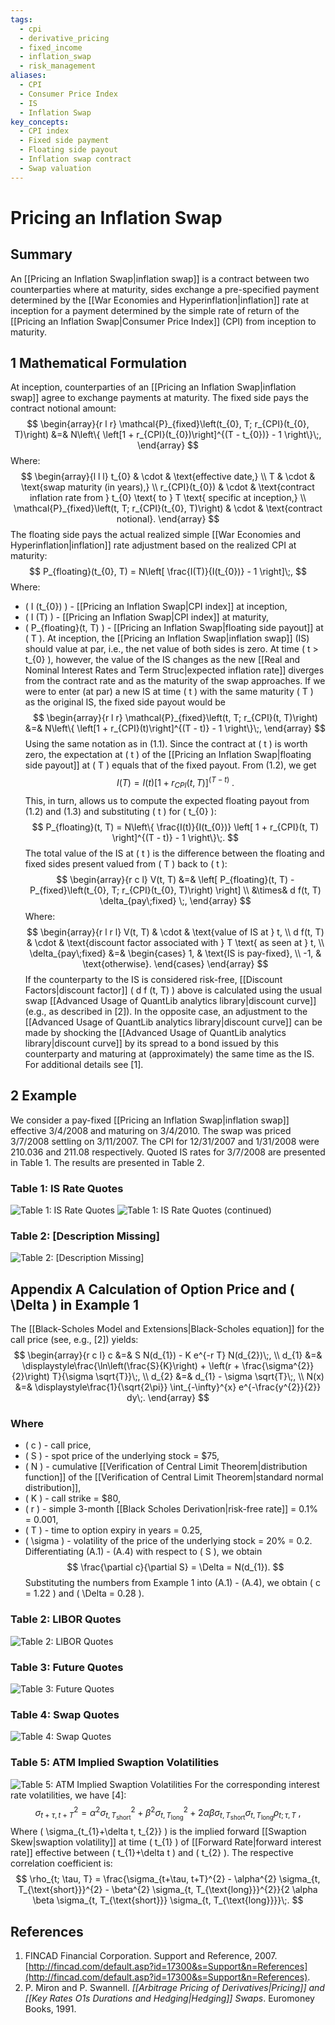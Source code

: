 ```yaml
---
tags:
  - cpi
  - derivative_pricing
  - fixed_income
  - inflation_swap
  - risk_management
aliases:
  - CPI
  - Consumer Price Index
  - IS
  - Inflation Swap
key_concepts:
  - CPI index
  - Fixed side payment
  - Floating side payout
  - Inflation swap contract
  - Swap valuation
---
```


# Pricing an Inflation Swap
## Summary
An [[Pricing an Inflation Swap|inflation swap]] is a contract between two counterparties where at maturity, sides exchange a pre-specified payment determined by the [[War Economies and Hyperinflation|inflation]] rate at inception for a payment determined by the simple rate of return of the [[Pricing an Inflation Swap|Consumer Price Index]] (CPI) from inception to maturity.
## 1 Mathematical Formulation
At inception, counterparties of an [[Pricing an Inflation Swap|inflation swap]] agree to exchange payments at maturity. The fixed side pays the contract notional amount:$$
\begin{array}{r l r}
\mathcal{P}_{fixed}\left(t_{0}, T; r_{CPI}(t_{0}, T)\right) &=& N\left\{ \left[1 + r_{CPI}(t_{0})\right]^{(T - t_{0})} - 1 \right\}\;,
\end{array}
$$
Where:$$
\begin{array}{l l l}
t_{0} & \cdot & \text{effective date,} \\
T & \cdot & \text{swap maturity (in years),} \\
r_{CPI}(t_{0}) & \cdot & \text{contract inflation rate from } t_{0} \text{ to } T \text{ specific at inception,} \\
\mathcal{P}_{fixed}\left(t, T; r_{CPI}(t_{0}, T)\right) & \cdot & \text{contract notional}.
\end{array}
$$
The floating side pays the actual realized simple [[War Economies and Hyperinflation|inflation]] rate adjustment based on the realized CPI at maturity:$$
P_{floating}(t_{0}, T) = N\left[ \frac{I(T)}{I(t_{0})} - 1 \right]\;,
$$
Where:
- \( I (t_{0}) \) - [[Pricing an Inflation Swap|CPI index]] at inception,
- \( I (T) \) - [[Pricing an Inflation Swap|CPI index]] at maturity,
- \( P_{floating}(t, T) \) - [[Pricing an Inflation Swap|floating side payout]] at \( T \).
At inception, the [[Pricing an Inflation Swap|inflation swap]] (IS) should value at par, i.e., the net value of both sides is zero. At time \( t > t_{0} \), however, the value of the IS changes as the new [[Real and Nominal Interest Rates and Term Struc|expected inflation rate]] diverges from the contract rate and as the maturity of the swap approaches. If we were to enter (at par) a new IS at time \( t \) with the same maturity \( T \) as the original IS, the fixed side payout would be$$
\begin{array}{r l r}
\mathcal{P}_{fixed}\left(t, T; r_{CPI}(t, T)\right) &=& N\left\{ \left[1 + r_{CPI}(t)\right]^{(T - t)} - 1 \right\}\;,
\end{array}
$$
Using the same notation as in (1.1). Since the contract at \( t \) is worth zero, the expectation at \( t \) of the [[Pricing an Inflation Swap|floating side payout]] at \( T \) equals that of the fixed payout. From (1.2), we get$$
I(T) = I(t) \left[ 1 + r_{CPI}(t, T) \right]^{(T - t)}\;.
$$
This, in turn, allows us to compute the expected floating payout from (1.2) and (1.3) and substituting \( t \) for \( t_{0} \):$$
P_{floating}(t, T) = N\left\{ \frac{I(t)}{I(t_{0})} \left[ 1 + r_{CPI}(t, T) \right]^{(T - t)} - 1 \right\}\;.
$$
The total value of the IS at \( t \) is the difference between the floating and fixed sides present valued from \( T \) back to \( t \):$$
\begin{array}{r c l}
V(t, T) &=& \left[ P_{floating}(t, T) - P_{fixed}\left(t_{0}, T; r_{CPI}(t_{0}, T)\right) \right] \\
&\times& d f(t, T) \delta_{pay\;fixed} \;,
\end{array}
$$
Where:$$
\begin{array}{r l r l}
V(t, T) & \cdot & \text{value of IS at } t, \\
d f(t, T) & \cdot & \text{discount factor associated with } T \text{ as seen at } t, \\
\delta_{pay\;fixed} &=& 
\begin{cases}
1, & \text{IS is pay-fixed}, \\
-1, & \text{otherwise}.
\end{cases}
\end{array}
$$
If the counterparty to the IS is considered risk-free, [[Discount Factors|discount factor]] \( d f (t, T) \) above is calculated using the usual swap [[Advanced Usage of QuantLib analytics library|discount curve]] (e.g., as described in [2]). In the opposite case, an adjustment to the [[Advanced Usage of QuantLib analytics library|discount curve]] can be made by shocking the [[Advanced Usage of QuantLib analytics library|discount curve]] by its spread to a bond issued by this counterparty and maturing at (approximately) the same time as the IS. For additional details see [1].
## 2 Example
We consider a pay-fixed [[Pricing an Inflation Swap|inflation swap]] effective 3/4/2008 and maturing on 3/4/2010. The swap was priced 3/7/2008 settling on 3/11/2007. The CPI for 12/31/2007 and 1/31/2008 were 210.036 and 211.08 respectively. Quoted IS rates for 3/7/2008 are presented in Table 1. The results are presented in Table 2.
### Table 1: IS Rate Quotes
![Table 1: IS Rate Quotes](https://cdn-mineru.openxlab.org.cn/model-mineru/prod/335048bb076e0a6d78c0f990b1f7714725b59b6d3793147ae74e987135d1a57e.jpg)
![Table 1: IS Rate Quotes (continued)](https://cdn-mineru.openxlab.org.cn/model-mineru/prod/c40bef2fb4f979c03295ea346a9e23622725140e2d9e0d9226fe790b53053456.jpg)
### Table 2: [Description Missing]
![Table 2: [Description Missing]]( https://cdn-mineru.openxlab.org.cn/model-mineru/prod/c40bef2fb4f979c03295ea346a9e23622725140e2d9e0d9226fe790b53053456.jpg )
## Appendix A Calculation of Option Price and \( \Delta \) in Example 1
The [[Black-Scholes Model and Extensions|Black-Scholes equation]] for the call price (see, e.g., [2]) yields:$$
\begin{array}{r c l}
c &=& S N(d_{1}) - K e^{-r T} N(d_{2})\;, \\
d_{1} &=& \displaystyle\frac{\ln\left(\frac{S}{K}\right) + \left(r + \frac{\sigma^{2}}{2}\right) T}{\sigma \sqrt{T}}\;, \\
d_{2} &=& d_{1} - \sigma \sqrt{T}\;, \\
N(x) &=& \displaystyle\frac{1}{\sqrt{2\pi}} \int_{-\infty}^{x} e^{-\frac{y^{2}}{2}} dy\;.
\end{array}
$$
### Where
- \( c \) - call price,
- \( S \) - spot price of the underlying stock = \$75,
- \( N \) - cumulative [[Verification of Central Limit Theorem|distribution function]] of the [[Verification of Central Limit Theorem|standard normal distribution]],
- \( K \) - call strike = \$80,
- \( r \) - simple 3-month [[Black Scholes Derivation|risk-free rate]] = 0.1% = 0.001,
- \( T \) - time to option expiry in years = 0.25,
- \( \sigma \) - volatility of the price of the underlying stock = 20% = 0.2.
Differentiating (A.1) - (A.4) with respect to \( S \), we obtain$$
\frac{\partial c}{\partial S} = \Delta = N(d_{1}).
$$
Substituting the numbers from Example 1 into (A.1) - (A.4), we obtain \( c = 1.22 \) and \( \Delta = 0.28 \).
### Table 2: LIBOR Quotes
![Table 2: LIBOR Quotes](https://cdn-mineru.openxlab.org.cn/model-mineru/prod/423488a8e316fa74af9540b1b712c8f875a658cd5ae94a17a797ae96b4698aa7.jpg)
### Table 3: Future Quotes
![Table 3: Future Quotes](https://cdn-mineru.openxlab.org.cn/model-mineru/prod/bbf06e3025565783fb139253b1e236e6bdd608da263b736843f16a8fc58648ca.jpg)
### Table 4: Swap Quotes
![Table 4: Swap Quotes](https://cdn-mineru.openxlab.org.cn/model-mineru/prod/f0ae89221bed8ce4d9c1da110c06598ca0787c9ef59f9dc5e6c375398a7318e8.jpg)
### Table 5: ATM Implied Swaption Volatilities
![Table 5: ATM Implied Swaption Volatilities](https://cdn-mineru.openxlab.org.cn/model-mineru/prod/6a716cfc8d39427493c56d770daa6506f3d3da1126041a03e391af2749bce741.jpg)
For the corresponding interest rate volatilities, we have [4]:$$
\sigma_{t+\tau, t+T}^{2} = \alpha^{2} \sigma_{t, T_{\text{short}}}^{2} + \beta^{2} \sigma_{t, T_{\text{long}}}^{2} + 2 \alpha \beta \sigma_{t, T_{\text{short}}} \sigma_{t, T_{\text{long}}} \rho_{t; \tau, T}\;,
$$
Where \( \sigma_{t_{1}+\delta t, t_{2}} \) is the implied forward [[Swaption Skew|swaption volatility]] at time \( t_{1} \) of [[Forward Rate|forward interest rate]] effective between \( t_{1}+\delta t \) and \( t_{2} \). The respective correlation coefficient is:$$
\rho_{t; \tau, T} = \frac{\sigma_{t+\tau, t+T}^{2} - \alpha^{2} \sigma_{t, T_{\text{short}}}^{2} - \beta^{2} \sigma_{t, T_{\text{long}}}^{2}}{2 \alpha \beta \sigma_{t, T_{\text{short}}} \sigma_{t, T_{\text{long}}}}\;.
$$
## References
1. FINCAD Financial Corporation. Support and Reference, 2007. [http://fincad.com/default.asp?id=17300&s=Support&n=References](http://fincad.com/default.asp?id=17300&s=Support&n=References).
2. P. Miron and P. Swannell. *[[Arbitrage Pricing of Derivatives|Pricing]] and [[Key Rates O1s Durations and Hedging|Hedging]] Swaps*. Euromoney Books, 1991.